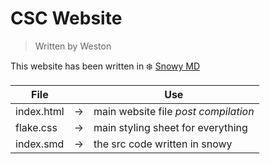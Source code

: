 # CSC Website

> Written by Weston

This website has been written in ❄️ [Snowy MD](https://github.com/snojs/SnowyMD/tree/main)

| File | | Use |
|---|---|---|
|index.html|->| main website file *post compilation* |
|flake.css|->| main styling sheet for everything|
|index.smd|->| the src code written in snowy|
